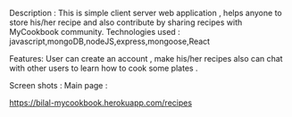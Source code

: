 Description :
This is simple client server web application , helps anyone to store his/her recipe and also contribute by sharing recipes with MyCookbook community.
Technologies used :
javascript,mongoDB,nodeJS,express,mongoose,React

Features: 
User can create an  account , make his/her recipes  also can chat with other users to learn how to  cook some plates . 

Screen shots : 
Main page : 



https://bilal-mycookbook.herokuapp.com/recipes


